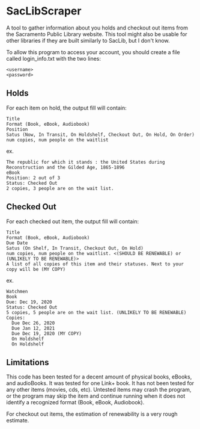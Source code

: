 # SacLibScraper
A tool to gather information about you holds and checkout out items from the Sacramento Public Library website. This tool might also be usable for other libraries if they are built similarly to SacLib, but I don't know.

To allow this program to access your account, you should create a file called login_info.txt with the two lines:
```
<username>
<password>
```

## Holds
For each item on hold, the output fill will contain:
```
Title
Format (Book, eBook, Audiobook)
Position
Satus (Now, In Transit, On Holdshelf, Checkout Out, On Hold, On Order)
num copies, num people on the waitlist
```

ex.
```
The republic for which it stands : the United States during Reconstruction and the Gilded Age, 1865-1896
eBook
Position: 2 out of 3
Status: Checked Out
2 copies, 3 people are on the wait list.
```

## Checked Out
For each checked out item, the output fill will contain:
```
Title
Format (Book, eBook, Audiobook)
Due Date
Satus (On Shelf, In Transit, Checkout Out, On Hold)
num copies, num people on the waitlist. <(SHOULD BE RENEWABLE) or (UNLIKELY TO BE RENEWABLE)>
A list of all copies of this item and their statuses. Next to your copy will be (MY COPY)
```

ex.
```
Watchmen
Book
Due: Dec 19, 2020
Status: Checked Out
5 copies, 5 people are on the wait list. (UNLIKELY TO BE RENEWABLE)
Copies:
  Due Dec 26, 2020
  Due Jan 12, 2021
  Due Dec 19, 2020 (MY COPY)
  On Holdshelf
  On Holdshelf
```


## Limitations
This code has been tested for a decent amount of physical books, eBooks, and audioBooks. It was tested for one Link+ book. It has not been tested for any other items (movies, cds, etc). Untested items may crash the program, or the program may skip the item and continue running when it does not identify a recognized format (Book, eBook, Audiobook).

For checkout out items, the estimation of renewability is a very rough estimate.